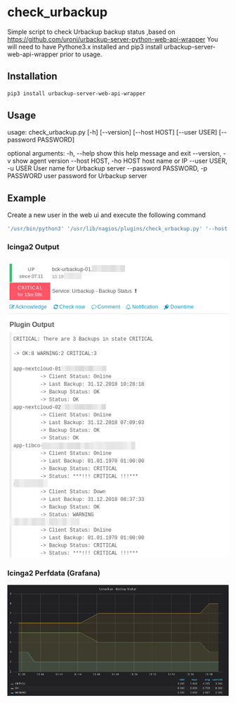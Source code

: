 # check_urbackup

Simple script to check Urbackup backup status ,based on https://github.com/uroni/urbackup-server-python-web-api-wrapper
You will need to have Pythone3.x installed and pip3 install urbackup-server-web-api-wrapper prior to usage.

## Installation
```bash
pip3 install urbackup-server-web-api-wrapper
```

## Usage

usage: check_urbackup.py [-h] [--version] [--host HOST] [--user USER]
                         [--password PASSWORD]

optional arguments:
  -h, --help            show this help message and exit
  --version, -v         show agent version
  --host HOST, -ho HOST
                        host name or IP
  --user USER, -u USER  User name for Urbackup server
  --password PASSWORD, -p PASSWORD
                        user password for Urbackup server

## Example

Create a new user in the web ui and execute the following command

```bash
'/usr/bin/python3' '/usr/lib/nagios/plugins/check_urbackup.py' '--host' 'urbackup.host.domain' '--password' 'vaitee4Gi2iex2meengaoqu6' '--user' 'icinga2'
```
### Icinga2 Output
![Urbackup Icinga2](https://raw.githubusercontent.com/jschanz/check_urbackup/master/img/urbackup_icinga2.png)

### Icinga2 Perfdata (Grafana)
![Urbackup Perfdata (Grafana)](https://raw.githubusercontent.com/jschanz/check_urbackup/master/img/urbackup_perfdata.png)
